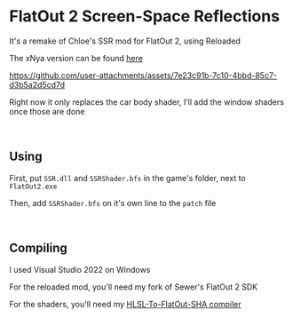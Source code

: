 # FlatOut 2 Screen-Space Reflections

It's a remake of Chloe's SSR mod for FlatOut 2, using Reloaded

The xNya version can be found [here](https://github.com/ZackWilde27/FlatOut2_SSR_xNya)

https://github.com/user-attachments/assets/7e23c91b-7c10-4bbd-85c7-d3b5a2d5cd7d

Right now it only replaces the car body shader, I'll add the window shaders once those are done

<br>

## Using

First, put ```SSR.dll``` and ```SSRShader.bfs``` in the game's folder, next to ```FlatOut2.exe```

Then, add ```SSRShader.bfs``` on it's own line to the ```patch``` file

<br>

## Compiling
I used Visual Studio 2022 on Windows

For the reloaded mod, you'll need my fork of Sewer's FlatOut 2 SDK

For the shaders, you'll need my [HLSL-To-FlatOut-SHA compiler](https://github.com/ZackWilde27/FlatOut2-HLSLToSHA)

